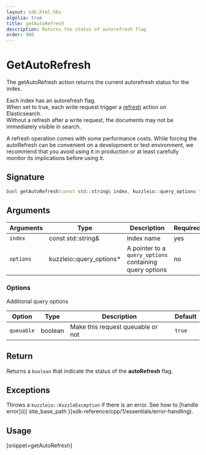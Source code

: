 ```yaml
---
layout: sdk.html.hbs
algolia: true
title: getAutoRefresh
description: Returns the status of autorefresh flag
order: 900
---
```


# GetAutoRefresh

The getAutoRefresh action returns the current autorefresh status for the index.

Each index has an autorefresh flag.  
When set to true, each write request trigger a [refresh](https://www.elastic.co/guide/en/elasticsearch/reference/current/docs-refresh.html) action on Elasticsearch.  
Without a refresh after a write request, the documents may not be immediately visible in search.

<div class="alert alert-info">
  A refresh operation comes with some performance costs.  
  While forcing the autoRefresh can be convenient on a development or test environment,  
  we recommend that you avoid using it in production or at least carefully monitor its implications before using it.
</div>

## Signature

```cpp
bool getAutoRefresh(const std::string& index, kuzzleio::query_options *options = null)
```

## Arguments

| Arguments | Type          | Description                                             | Required |
| --------- | ------------- | ------------------------------------------------------- | -------- |
| `index`   | const std::string&   | Index name                                              | yes      |
| `options` | kuzzleio::query_options* | A pointer to a `query_options` containing query options | no       |

### **Options**

Additional query options

| Option     | Type    | Description                       | Default |
| ---------- | ------- | --------------------------------- | ------- |
| `queuable` | boolean | Make this request queuable or not | `true`  |

## Return

Returns a `boolean` that indicate the status of the **autoRefresh** flag.

## Exceptions

Throws a `kuzzleio::KuzzleException` if there is an error. See how to [handle error]({{ site_base_path }}sdk-reference/cpp/1/essentials/error-handling).

## Usage

[snippet=getAutoRefresh]
